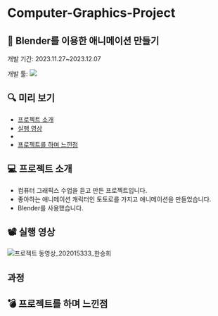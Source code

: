 # Computer-Graphics-Project
## 📜 Blender를 이용한 애니메이션 만들기

개발 기간: 2023.11.27~2023.12.07 

개발 툴: <img src="https://img.shields.io/badge/Blender-#E87D0D?style=for-the-badge&logo=Blender&logoColor=white">

## 🔍 미리 보기
- [프로젝트 소개](#프로젝트-소개)
- [실행 영상](#실행-영상)
- 
- [프로젝트를 하며 느낀점](#프로젝트를-하며-느낀점)

## 💻 프로젝트 소개
- 컴퓨터 그래픽스 수업을 듣고 만든 프로젝트입니다.
- 좋아하는 애니메이션 캐릭터인 토토로를 가지고 애니메이션을 만들었습니다.
- Blender를 사용했습니다.
  
## 📽 실행 영상
![프로젝트 동영상_202015333_한승희](https://github.com/SeungHuiHan/Computer-Graphics-Project/assets/98226400/fc03625f-3480-45d6-9888-5442ef502b5b)

## 과정


## 💣 프로젝트를 하며 느낀점
